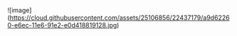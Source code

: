 ![image] (https://cloud.githubusercontent.com/assets/25106856/22437179/a9d62260-e6ec-11e6-91e2-e0d418819128.jpg)
